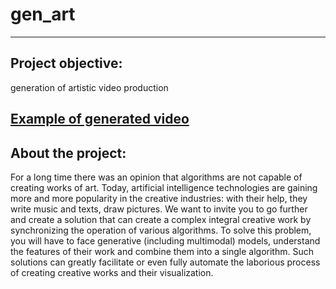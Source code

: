 # gen_art

---
## Project objective:

generation of artistic video production

## [Example of generated video](https://drive.google.com/file/d/1-47uzQSSFEitJuUrvOVTeGppwreIBzJd/view?usp=sharing)

## About the project:

For a long time there was an opinion that algorithms are not capable of creating works of art. Today, artificial intelligence technologies are gaining more and more popularity in the creative industries: with their help, they write music and texts, draw pictures. We want to invite you to go further and create a solution that can create a complex integral creative work by synchronizing the operation of various algorithms. To solve this problem, you will have to face generative (including multimodal) models, understand the features of their work and combine them into a single algorithm. Such solutions can greatly facilitate or even fully automate the laborious process of creating creative works and their visualization.
